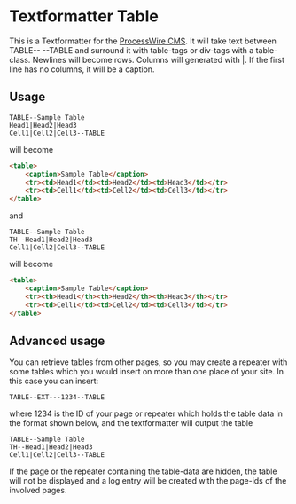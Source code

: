 # Textformatter Table
This is a Textformatter for the [ProcessWire CMS](https://www.processwire.com). It will take text between TABLE-- --TABLE and surround it with table-tags or div-tags with a table-class. Newlines will become rows. Columns will generated with |. If the first line has no columns, it will be a caption.

## Usage

```
TABLE--Sample Table
Head1|Head2|Head3
Cell1|Cell2|Cell3--TABLE
```
will become
```html
<table>
    <caption>Sample Table</caption>
    <tr><td>Head1</td><td>Head2</td><td>Head3</td></tr>
    <tr><td>Cell1</td><td>Cell2</td><td>Cell3</td></tr>
</table>
```
and
```
TABLE--Sample Table
TH--Head1|Head2|Head3
Cell1|Cell2|Cell3--TABLE
```
will become
```html
<table>
    <caption>Sample Table</caption>
    <tr><th>Head1</th><th>Head2</th><th>Head3</th></tr>
    <tr><td>Cell1</td><td>Cell2</td><td>Cell3</td></tr>
</table>
```
## Advanced usage
You can retrieve tables from other pages, so you may create a repeater with some tables which you would insert on more than one place of your site. In this case you can insert:
```
TABLE--EXT---1234--TABLE
```
where 1234 is the ID of your page or repeater which holds the table data in the format shown below, and the textformatter will output the table 
```
TABLE--Sample Table
TH--Head1|Head2|Head3
Cell1|Cell2|Cell3--TABLE
```
If the page or the repeater containing the table-data are hidden, the table will not be displayed and a log entry will be created with the page-ids of the involved pages.